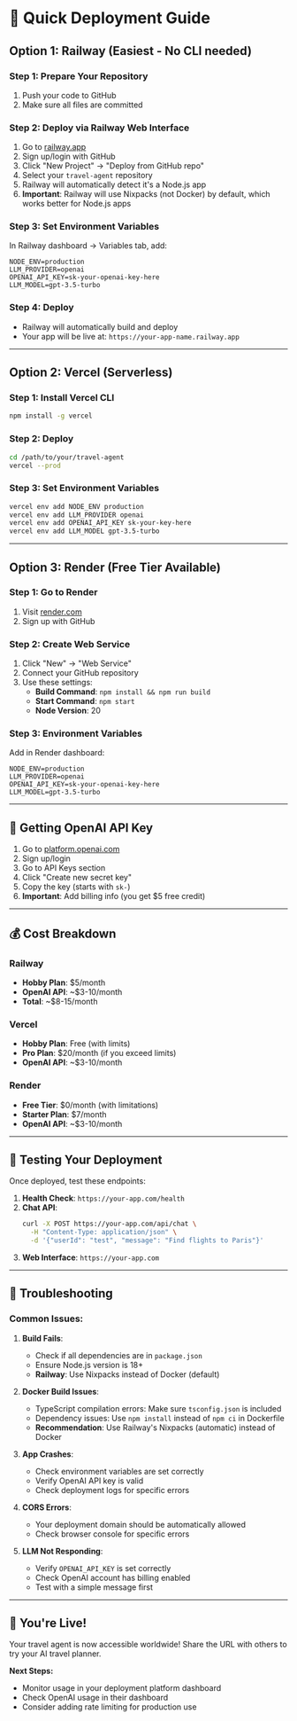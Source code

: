 # 🚀 Quick Deployment Guide

## Option 1: Railway (Easiest - No CLI needed)

### Step 1: Prepare Your Repository
1. Push your code to GitHub
2. Make sure all files are committed

### Step 2: Deploy via Railway Web Interface
1. Go to [railway.app](https://railway.app)
2. Sign up/login with GitHub
3. Click "New Project" → "Deploy from GitHub repo"
4. Select your `travel-agent` repository
5. Railway will automatically detect it's a Node.js app
6. **Important**: Railway will use Nixpacks (not Docker) by default, which works better for Node.js apps

### Step 3: Set Environment Variables
In Railway dashboard → Variables tab, add:
```
NODE_ENV=production
LLM_PROVIDER=openai
OPENAI_API_KEY=sk-your-openai-key-here
LLM_MODEL=gpt-3.5-turbo
```

### Step 4: Deploy
- Railway will automatically build and deploy
- Your app will be live at: `https://your-app-name.railway.app`

---

## Option 2: Vercel (Serverless)

### Step 1: Install Vercel CLI
```bash
npm install -g vercel
```

### Step 2: Deploy
```bash
cd /path/to/your/travel-agent
vercel --prod
```

### Step 3: Set Environment Variables
```bash
vercel env add NODE_ENV production
vercel env add LLM_PROVIDER openai
vercel env add OPENAI_API_KEY sk-your-key-here
vercel env add LLM_MODEL gpt-3.5-turbo
```

---

## Option 3: Render (Free Tier Available)

### Step 1: Go to Render
1. Visit [render.com](https://render.com)
2. Sign up with GitHub

### Step 2: Create Web Service
1. Click "New" → "Web Service"
2. Connect your GitHub repository
3. Use these settings:
   - **Build Command**: `npm install && npm run build`
   - **Start Command**: `npm start`
   - **Node Version**: 20

### Step 3: Environment Variables
Add in Render dashboard:
```
NODE_ENV=production
LLM_PROVIDER=openai
OPENAI_API_KEY=sk-your-openai-key-here
LLM_MODEL=gpt-3.5-turbo
```

---

## 🔑 Getting OpenAI API Key

1. Go to [platform.openai.com](https://platform.openai.com)
2. Sign up/login
3. Go to API Keys section
4. Click "Create new secret key"
5. Copy the key (starts with `sk-`)
6. **Important**: Add billing info (you get $5 free credit)

---

## 💰 Cost Breakdown

### Railway
- **Hobby Plan**: $5/month
- **OpenAI API**: ~$3-10/month
- **Total**: ~$8-15/month

### Vercel
- **Hobby Plan**: Free (with limits)
- **Pro Plan**: $20/month (if you exceed limits)
- **OpenAI API**: ~$3-10/month

### Render
- **Free Tier**: $0/month (with limitations)
- **Starter Plan**: $7/month
- **OpenAI API**: ~$3-10/month

---

## 🧪 Testing Your Deployment

Once deployed, test these endpoints:

1. **Health Check**: `https://your-app.com/health`
2. **Chat API**: 
   ```bash
   curl -X POST https://your-app.com/api/chat \
     -H "Content-Type: application/json" \
     -d '{"userId": "test", "message": "Find flights to Paris"}'
   ```
3. **Web Interface**: `https://your-app.com`

---

## 🔧 Troubleshooting

### Common Issues:

1. **Build Fails**: 
   - Check if all dependencies are in `package.json`
   - Ensure Node.js version is 18+
   - **Railway**: Use Nixpacks instead of Docker (default)

2. **Docker Build Issues**:
   - TypeScript compilation errors: Make sure `tsconfig.json` is included
   - Dependency issues: Use `npm install` instead of `npm ci` in Dockerfile
   - **Recommendation**: Use Railway's Nixpacks (automatic) instead of Docker

3. **App Crashes**:
   - Check environment variables are set correctly
   - Verify OpenAI API key is valid
   - Check deployment logs for specific errors

4. **CORS Errors**:
   - Your deployment domain should be automatically allowed
   - Check browser console for specific errors

5. **LLM Not Responding**:
   - Verify `OPENAI_API_KEY` is set correctly
   - Check OpenAI account has billing enabled
   - Test with a simple message first

---

## 🎉 You're Live!

Your travel agent is now accessible worldwide! Share the URL with others to try your AI travel planner.

**Next Steps:**
- Monitor usage in your deployment platform dashboard
- Check OpenAI usage in their dashboard
- Consider adding rate limiting for production use
